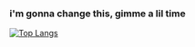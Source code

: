 ### i'm gonna change this, gimme a lil time

[![Top Langs](https://github-readme-stats.vercel.app/api/top-langs/?username=alakbarz&langs_count=6&theme=dark)](https://github.com/anuraghazra/github-readme-stats)
